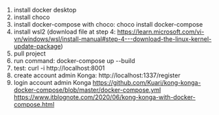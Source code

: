1. install docker desktop
2. install choco
3. install docker-compose with choco: choco install docker-compose
4. install wsl2 (download file at step 4: https://learn.microsoft.com/vi-vn/windows/wsl/install-manual#step-4---download-the-linux-kernel-update-package)
5. pull project 
6. run command: docker-compose up --build
7. test: curl -i http://localhost:8001
8. create account admin Konga: http://localhost:1337/register
9. login account admin Konga
https://github.com/Kuari/kong-konga-docker-compose/blob/master/docker-compose.yml
https://www.itblognote.com/2020/06/kong-konga-with-docker-compose.html
